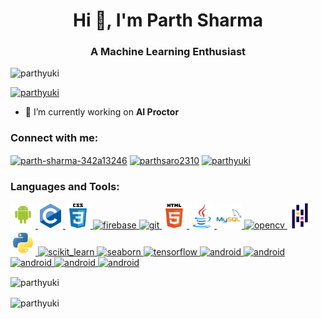 <h1 align="center">Hi 👋, I'm Parth Sharma</h1>
<h3 align="center">A Machine Learning Enthusiast</h3>

<p align="left"> <img src="https://komarev.com/ghpvc/?username=parthyuki&label=Profile%20views&color=0e75b6&style=flat" alt="parthyuki" /> </p>

<p align="left"> <a href="https://github.com/ryo-ma/github-profile-trophy"><img src="https://github-profile-trophy.vercel.app/?username=parthyuki" alt="parthyuki" /></a> </p>

- 🔭 I’m currently working on **AI Proctor**


<h3 align="left">Connect with me:</h3>
<p align="left">
<a href="https://linkedin.com/in/parth-sharma-342a13246" target="blank"><img align="center" src="https://raw.githubusercontent.com/rahuldkjain/github-profile-readme-generator/master/src/images/icons/Social/linked-in-alt.svg" alt="parth-sharma-342a13246" height="30" width="40" /></a>
<a href="https://www.hackerrank.com/parthsaro2310" target="blank"><img align="center" src="https://raw.githubusercontent.com/rahuldkjain/github-profile-readme-generator/master/src/images/icons/Social/hackerrank.svg" alt="parthsaro2310" height="30" width="40" /></a>
<a href="https://www.leetcode.com/parthyuki" target="blank"><img align="center" src="https://raw.githubusercontent.com/rahuldkjain/github-profile-readme-generator/master/src/images/icons/Social/leet-code.svg" alt="parthyuki" height="30" width="40" /></a>
</p>

<h3 align="left">Languages and Tools:</h3>

<a href="https://www.cprogramming.com/" target="_blank" rel="noreferrer"><p align="left"> <a href="https://developer.android.com" target="_blank" rel="noreferrer"> <img src="https://raw.githubusercontent.com/devicons/devicon/master/icons/android/android-original-wordmark.svg" alt="android" width="40" height="40"/> </a> <a href="https://www.cprogramming.com/" target="_blank" rel="noreferrer"> <img src="https://raw.githubusercontent.com/devicons/devicon/master/icons/c/c-original.svg" alt="c" width="40" height="40"/> </a> <a href="https://www.w3schools.com/css/" target="_blank" rel="noreferrer"> <img src="https://raw.githubusercontent.com/devicons/devicon/master/icons/css3/css3-original-wordmark.svg" alt="css3" width="40" height="40"/> </a> <a href="https://firebase.google.com/" target="_blank" rel="noreferrer"> <img src="https://www.vectorlogo.zone/logos/firebase/firebase-icon.svg" alt="firebase" width="40" height="40"/> </a> <a href="https://git-scm.com/" target="_blank" rel="noreferrer"> <img src="https://www.vectorlogo.zone/logos/git-scm/git-scm-icon.svg" alt="git" width="40" height="40"/> </a> <a href="https://www.w3.org/html/" target="_blank" rel="noreferrer"> <img src="https://raw.githubusercontent.com/devicons/devicon/master/icons/html5/html5-original-wordmark.svg" alt="html5" width="40" height="40"/> </a> <a href="https://www.java.com" target="_blank" rel="noreferrer"> <img src="https://raw.githubusercontent.com/devicons/devicon/master/icons/java/java-original.svg" alt="java" width="40" height="40"/> </a> <a href="https://www.mysql.com/" target="_blank" rel="noreferrer"> <img src="https://raw.githubusercontent.com/devicons/devicon/master/icons/mysql/mysql-original-wordmark.svg" alt="mysql" width="40" height="40"/> </a> <a href="https://opencv.org/" target="_blank" rel="noreferrer"> <img src="https://www.vectorlogo.zone/logos/opencv/opencv-icon.svg" alt="opencv" width="40" height="40"/> </a> <a href="https://pandas.pydata.org/" target="_blank" rel="noreferrer"> <img src="https://raw.githubusercontent.com/devicons/devicon/2ae2a900d2f041da66e950e4d48052658d850630/icons/pandas/pandas-original.svg" alt="pandas" width="40" height="40"/> </a> <a href="https://www.python.org" target="_blank" rel="noreferrer"> <img src="https://raw.githubusercontent.com/devicons/devicon/master/icons/python/python-original.svg" alt="python" width="40" height="40"/> </a> <a href="https://scikit-learn.org/" target="_blank" rel="noreferrer"> <img src="https://upload.wikimedia.org/wikipedia/commons/0/05/Scikit_learn_logo_small.svg" alt="scikit_learn" width="40" height="40"/> </a> <a href="https://seaborn.pydata.org/" target="_blank" rel="noreferrer"> <img src="https://seaborn.pydata.org/_images/logo-mark-lightbg.svg" alt="seaborn" width="40" height="40"/> </a> <a href="https://www.tensorflow.org" target="_blank" rel="noreferrer"> <img src="https://www.vectorlogo.zone/logos/tensorflow/tensorflow-icon.svg" alt="tensorflow" width="40" height="40"/> </a><a href="https://developer.android.com" target="_blank" rel="noreferrer"> <img src="https://th.bing.com/th/id/OIP.JpHMWlcnmJ_wBcPI4_UpqAHaHa?rs=1&pid=ImgDetMain" alt="android" width="40" height="40"/> </a> <a href="https://www.cprogramming.com/" target="_blank" rel="noreferrer"><a href="https://jupyter.com" target="_blank" rel="noreferrer"> <img src="https://th.bing.com/th/id/OIP.uPQgsdWJ0ccnA_j_tZjc9gHaIl?rs=1&pid=ImgDetMain" alt="android" width="40" height="40"/> </a> <a href="https://www.cprogramming.com/" target="_blank" rel="noreferrer"> <a href="https://jupyter.com" target="_blank" rel="noreferrer"> <img src="https://media-exp1.licdn.com/dms/image/C4E0BAQFEe5_1n3soVw/company-logo_200_200/0/1651642539081?e=2147483647&v=beta&t=mB7kg2wYhlcrLeTgi__UFRCaWYuVwVTglKev7j3tNr4" alt="android" width="40" height="40"/></a><a href="https://jupyter.com" target="_blank" rel="noreferrer"> <img src="https://th.bing.com/th/id/OIP.WoFGYMbhQsSPXXJBxF5FlwHaHa?w=191&h=191&c=7&r=0&o=5&dpr=1.3&pid=1.7" alt="android" width="40" height="40"/> </a><a href="https://developer.android.com" target="_blank" rel="noreferrer"> <img src="https://logohistory.net/wp-content/uploads/2023/05/Power-BI-Symbol-2048x1152.png" alt="android" width="70" height="40"/> </a> </p>

<p><img align="center" src="https://github-readme-stats.vercel.app/api/top-langs?username=parthyuki&show_icons=true&locale=en&layout=compact" alt="parthyuki" /></p>

<p><img align="center" src="https://github-readme-streak-stats.herokuapp.com/?user=parthyuki&" alt="parthyuki" /></p>
